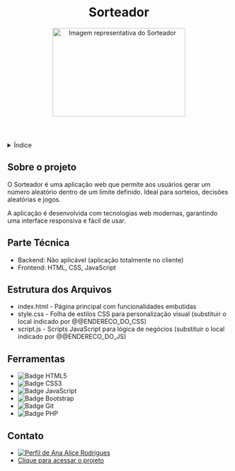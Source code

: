 <!DOCTYPE html>
<html lang="pt-br">
<head>
    <meta charset="UTF-8">
    <meta name="viewport" content="width=device-width, initial-scale=1.0">
    <meta name="description" content="Sorteador é uma aplicação web que gera números aleatórios baseados em um limite máximo fornecido pelo usuário.">
    <meta name="keywords" content="sorteador, randomizador, gerador de números, HTML, CSS, JavaScript">
    <meta name="author" content="Ana Alice Rodrigues">
    <title>Sorteador</title>
</head>
<body>

<header>
    <h1>Sorteador</h1>
    <img src="" alt="Imagem representativa do Sorteador" width="300" height="200">
</header>

<details>
    <summary>Índice</summary>
    <ol>
        <li><a href="#sobre-o-projeto">Sobre o projeto</a></li>
        <li><a href="#parte-tecnica">Parte Técnica</a></li>
        <li><a href="#estrutura-dos-arquivos">Estrutura dos Arquivos</a></li>
        <li><a href="#ferramentas">Ferramentas</a></li>
        <li><a href="#contato">Contato</a></li>
    </ol>
</details>

<section id="sobre-o-projeto">
    <h2>Sobre o projeto</h2>
    <p>O Sorteador é uma aplicação web que permite aos usuários gerar um número aleatório dentro de um limite definido. Ideal para sorteios, decisões aleatórias e jogos.</p>
    <p>A aplicação é desenvolvida com tecnologias web modernas, garantindo uma interface responsiva e fácil de usar.</p>
</section>

<section id="parte-tecnica">
    <h2>Parte Técnica</h2>
    <ul>
        <li>Backend: Não aplicável (aplicação totalmente no cliente)</li>
        <li>Frontend: HTML, CSS, JavaScript</li>
    </ul>
</section>

<section id="estrutura-dos-arquivos">
    <h2>Estrutura dos Arquivos</h2>
    <ul>
        <li>index.html - Página principal com funcionalidades embutidas</li>
        <li>style.css - Folha de estilos CSS para personalização visual (substituir o local indicado por @@ENDERECO_DO_CSS)</li>
        <li>script.js - Scripts JavaScript para lógica de negócios (substituir o local indicado por @@ENDERECO_DO_JS)</li>
    </ul>
</section>

<section id="ferramentas">
    <h2>Ferramentas</h2>
    <ul>
        <li><img src="https://img.shields.io/badge/HTML-239120?style=for-the-badge&logo=html5&logoColor=white" alt="Badge HTML5"></li>
        <li><img src="https://img.shields.io/badge/CSS3-1572B6?style=for-the-badge&logo=css3&logoColor=white" alt="Badge CSS3"></li>
        <li><img src="https://img.shields.io/badge/JavaScript-F7DF1E?style=for-the-badge&logo=javascript&logoColor=black" alt="Badge JavaScript"></li>
        <li><img src="https://img.shields.io/badge/Bootstrap-563D7C?style=for-the-badge&logo=bootstrap&logoColor=white" alt="Badge Bootstrap"></li>
        <li><img src="https://img.shields.io/badge/GIT-E44C30?style=for-the-badge&logo=git&logoColor=white" alt="Badge Git"></li>
        <li><img src="https://img.shields.io/badge/PHP-777BB4?style=for-the-badge&logo=php&logoColor=white" alt="Badge PHP"></li>
    </ul>
</section>

<section id="contato">
    <h2>Contato</h2>
    <ul>
        <li><a href="https://linktr.ee/anaeanali5" target="_blank"><img src="https://img.shields.io/badge/Ana_Alice_Rodrigues-blue?style=for-the-badge" alt="Perfil de Ana Alice Rodrigues"></a></li>
        <li><a href="https://sorteadorgruntana-jvhyljgpp-anaalicepbs-projects.vercel.app" target="_blank">Clique para acessar o projeto</a></li>
    </ul>
</section>

</body>
</html>
